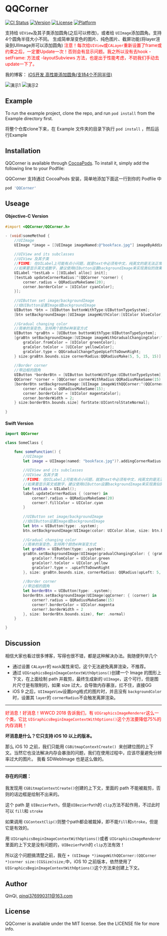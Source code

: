 # QQCorner

[![CI Status](https://img.shields.io/travis/qinqi777/QQTabBarController.svg?style=flat)](https://travis-ci.org/qinqi777/QQCorner)
[![Version](https://img.shields.io/cocoapods/v/QQCorner.svg?style=flat)](https://cocoapods.org/pods/QQCorner)
[![License](https://img.shields.io/cocoapods/l/QQTabBarController.svg?style=flat)](https://cocoapods.org/pods/QQCorner)
[![Platform](https://img.shields.io/cocoapods/p/QQCorner.svg?style=flat)](https://cocoapods.org/pods/QQCorner)

支持给 ```UIView```及其子类添加圆角(之后可以修改)，或者给 ```UIImage```添加圆角。支持4个圆角半径大小不同。
生成简单渐变色的图片、纯色图片、截屏功能(将layer渲染到UIImage并可以添加圆角)
<font color=red>注意！每次给```UIView```或```CALayer```重新设置了frame或约束之后，一定要Update一次！否则会有显示问题。我之所以没有去hook -setFrame: 方法或 -layoutSubviews 方法，也是出于性能考虑，不妨我们手动去update一下了。</font>

我的博客：
[iOS开发 高性能添加圆角(支持4个不同半径)](https://blog.csdn.net/qinqi376990311/article/details/83378955)

![演示1](https://img-blog.csdnimg.cn/2018110116121746.png)
![演示2](https://img-blog.csdnimg.cn/20181101161253134.png)

## Example

To run the example project, clone the repo, and run `pod install` from the Example directory first.

将整个仓库clone下来，在 Example 文件夹的目录下执行 `pod install` ，然后运行Example

## Installation

QQCorner is available through [CocoaPods](https://cocoapods.org). To install
it, simply add the following line to your Podfile:

QQCorner 支持通过 CocoaPods 安装，简单地添加下面这一行到你的 Podfile 中

```ruby
pod 'QQCorner'
```

## Useage

#### Objective-C Version

```Objective-C
#import <QQCorner/QQCorner.h>

- (void)someMethod {
    //UIImage
    UIImage *image = [[UIImage imageNamed:@"bookface.jpg"] imageByAddingCornerRadius:QQRadiusMake(20, 30, 40, 50)];
  
    //UIView and its subclasses
    //UIView 及其子类
    //FIXME: 在UILabel上可能有点小问题，就是text中必须有中文，纯英文的是无法正常显示的。中文是没问题的。
    //如果要显示英文或数字，建议使用UIButton设置backgroundImage来实现类似的效果。
    UILabel *testLab = [[UILabel alloc] init];
    [testLab updateCornerRadius:^(QQCorner *corner) {
        corner.radius = QQRadiusMakeSame(20);
        corner.borderColor = [UIColor cyanColor];
    }];
  
    //UIButton set image/backgroundImage
    //给UIButton设置Image或backgroundImage
    UIButton *btn = [UIButton buttonWithType:UIButtonTypeSystem];
    [btn setBackgroundImage:[UIImage imageWithColor:[UIColor blueColor] size:btn.bounds.size cornerRadius:QQRadiusMake(15, 15, 5, 5)] forState:UIControlStateNormal];
  
    //Gradual changing color
    //简单的渐变色，支持两个颜色4种渐变方式
    UIButton *graBtn = [UIButton buttonWithType:UIButtonTypeSystem];
    [graBtn setBackgroundImage:[UIImage imageWithGradualChangingColor:^(QQGradualChangingColor *graColor) {
        graColor.fromColor = [UIColor greenColor];
        graColor.toColor = [UIColor yellowColor];
        graColor.type = QQGradualChangeTypeUpLeftToDownRight;
    } size:graBtn.bounds.size cornerRadius:QQRadiusMake(5, 5, 15, 15)] forState:UIControlStateNormal];
    
    //Border corner
    //带边框的圆角
    UIButton *borderBtn = [UIButton buttonWithType:UIButtonTypeSystem];
    QQCorner *corner = [QQCorner cornerWithRadius:QQRadiusMakeSame(15) fillColor:nil borderColor:[UIColor magentaColor] borderWidth:2];
    [borderBtn setBackgroundImage:[UIImage imageWithQQCorner:^(QQCorner *corner) {
        corner.radius = QQRadiusMakeSame(15);
        corner.borderColor = [UIColor magentaColor];
        corner.borderWidth = 2;
    } size:borderBtn.bounds.size] forState:UIControlStateNormal];
    
}

```
#### Swift Version

```Swift
import QQCorner

class SomeClass {

    func someFunction() {
        //UIImage
        let image = UIImage(named: "bookface.jpg")?.addingCornerRadius(QQRadius(upLeft: 20, upRight: 30, downLeft: 40, downRight: 50))
        
        //UIView and its subclasses
        //UIView 及其子类
        //FIXME: 在UILabel上可能有点小问题，就是text中必须有中文，纯英文的是无法正常显示的。中文是没问题的。
        //如果要显示英文或数字，建议使用UIButton设置backgroundImage来实现类似的效果。
        let testLab = UILabel();
        label.updateCornerRadius { (corner) in
            corner?.radius = QQRadiusMakeSame(20)
            corner?.fillColor = UIColor.cyan
        }
        
        //UIButton set image/backgroundImage
        //给UIButton设置Image或backgroundImage
        let btn = UIButton(type: .system);
        btn.setBackgroundImage(UIImage(color: UIColor.blue, size: btn.bounds.size, cornerRadius: QQRadius(upLeft: 15, upRight: 15, downLeft: 5, downRight: 5)), for: .normal)
        
        //Gradual changing color
        //简单的渐变色，支持两个颜色4种渐变方式
        let graBtn = UIButton(type: .system);
        graBtn.setBackgroundImage(UIImage(gradualChangingColor: { (graColor) in
            graColor?.fromColor = UIColor.green
            graColor?.toColor = UIColor.yellow
            graColor?.type = .upLeftToDownRight
        }, size: graBtn.bounds.size, cornerRadius: QQRadius(upLeft: 5, upRight: 5, downLeft: 15, downRight: 15)), for: .normal)
        
        //Border corner
        //带边框的圆角
        let borderBtn = UIButton(type: .system);
        borderBtn.setBackgroundImage(UIImage(qqCorner: { (corner) in
            corner?.radius = QQRadiusMakeSame(15)
            corner?.borderColor = UIColor.magenta
            corner?.borderWidth = 2
        }, size: borderBtn.bounds.size), for: .normal)
    }

}
```

## Discussion
相信大家也看过很多博客，写得也很不错，都是这种解决办法。我随便列举几个

 - 通过设置 ```CALayer```的 ```mask```属性来切，这个无法避免离屏渲染，不推荐。
 - 通过 ```UIGraphicsBeginImageContextWithOptions()```创建一个 Image 的图形上下文，在上面绘制 path 并裁剪，最终生成新的 ```UIImage```，这个可行，但是图片尺寸是有限制的，如果 size 过大，会导致内存暴涨，扛不住，直接GG
 - iOS 9 之后，```UIImageView```设置png格式的图片时，并且没有 ```backgroundColor```时，设置其 ```layer```的 ```cornerRadius```不会触发离屏渲染。
 
---

<font color=red>好消息！好消息！WWCD 2018 告诉我们，有 ```UIGraphicsImageRenderer```这么一个类，它比 ```UIGraphicsBeginImageContextWithOptions()```这个方法要降低75%的内存消耗！</font>

**坏消息是什么？它只支持 iOS 10 以上的版本。**

那么 iOS 10 之前，我们只能用 ```CGBitmapContextCreate() ```来创建位图的上下文。当然它也没法解决内存会暴涨的问题，我们在使用过程中，应该尽量避免分辨率过大的图片。
我看 SDWebImage 也是这么做的。

---

#### 存在的问题：
我发现用 ```CGBitmapContextCreate()```创建的上下文，里面的 path 不能被裁剪，否则的话边框是绘制不出来的。

这个 path 是 ```UIBezierPath```，但是```UIBezierPath```的 ```clip```方法不起作用，不过此时可以 ```fill```和 ```stroke```

如果调用 ```CGContextClip()```则整个path都会被裁掉，即不能```fill```和```stroke```，但是它是有效的。

用 ```UIGraphicsBeginImageContextWithOptions()```或者 ```UIGraphicsImageRenderer```里面的上下文是没有问题的，```UIBezierPath```的 ```clip```方法有效！

所以这个问题搞清楚之前，我在 ```+ (UIImage *)imageWithQQCorner:(QQCorner *)corner size:(CGSize)size;```中，iOS 10 之前版本，依然使用了 ```UIGraphicsBeginImageContextWithOptions()```这个方法来创建上下文。

## Author

QinQi, qinqi376990311@163.com

## License

QQCorner is available under the MIT license. See the LICENSE file for more info.
